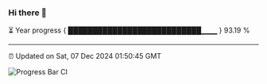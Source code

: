 ### Hi there 👋

⏳ Year progress { ███████████████████████████▁▁▁ } 93.19 %

---

⏰ Updated on Sat, 07 Dec 2024 01:50:45 GMT

![Progress Bar CI](https://github.com/ZhaoGui/ZhaoGui/workflows/Progress%20Bar%20CI/badge.svg)

